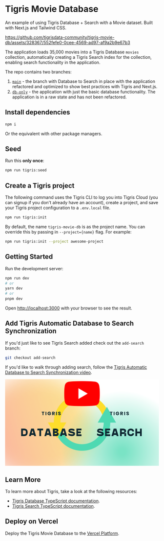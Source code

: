 # Tigris Movie Database

An example of using Tigris Database + Search with a Movie dataset. Built with
Next.js and Tailwind CSS.

https://github.com/tigrisdata-community/tigris-movie-db/assets/328367/552fefe0-0cee-4569-ad97-af9a2b9e67b3

The application loads 35,000 movies into a Tigris Database `movies` collection,
automatically creating a Tigris Search index for the collection, enabling search
functionality in the application.

The repo contains two branches:

1. [`main`](tree/main) - the branch with Database to Search in place with the
   application refactored and optimized to show best practices with Tigris and
   Next.js.
2. [`db-only`](tree/db-only) - the application with just the basic database
   functionality. The application is in a raw state and has not been refactored.

## Install dependencies

```sh
npm i
```

Or the equivalent with other package managers.

## Seed

Run this **only once**:

```sh
npm run tigris:seed
```

## Create a Tigris project

The following command uses the Tigris CLI to log you into Tigris Cloud (you can
signup if you don't already have an account), create a project, and save your
Tigris project configuration to a `.env.local` file.

```sh
npm run tigris:init
```

By default, the name `tigris-movie-db` is as the project name. You can override
this by passing in `--project={name}` flag. For example:

```sh
npm run tigris:init --project awesome-project
```

## Getting Started

Run the development server:

```bash
npm run dev
# or
yarn dev
# or
pnpm dev
```

Open [http://localhost:3000](http://localhost:3000) with your browser to see the
result.

## Add Tigris Automatic Database to Search Synchronization

If you'd just like to see Tigris Search added check out the `add-search` branch:

```sh
git checkout add-search
```

If you'd like to walk through adding search, follow the
[Tigris Automatic Database to Search Synchronization video](https://www.youtube.com/watch?v=LZVnqUhd-eQ&ab_channel=Tigris).

[![Tigris Automatic Database to Search Synchronization on YouTube](docs/database-search-sync-video.png)](https://www.youtube.com/watch?v=LZVnqUhd-eQ&ab_channel=Tigris)

## Learn More

To learn more about Tigris, take a look at the following resources:

- [Tigris Database TypeScript documentation](https://www.tigrisdata.com/docs/sdkstools/typescript/database/).
- [Tigris Search TypeScript documentation](https://www.tigrisdata.com/docs/sdkstools/typescript/search/).

## Deploy on Vercel

Deploy the Tigris Movie Database to the
[Vercel Platform](https://vercel.com/new).
